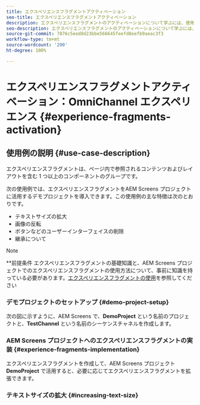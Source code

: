 ```yaml
---
title: エクスペリエンスフラグメントアクティベーション
seo-title: エクスペリエンスフラグメントアクティベーション
description: エクスペリエンスフラグメントのアクティベーションについて学ぶには、使用事例の例に従ってください。
seo-description: エクスペリエンスフラグメントのアクティベーションについて学ぶには、使用事例の例に従ってください。
source-git-commit: 7876c5eed8d23bbe566645feefd8eefb9aeac3f3
workflow-type: tm+mt
source-wordcount: '200'
ht-degree: 100%

---
```



# エクスペリエンスフラグメントアクティベーション：OmniChannel エクスペリエンス {#experience-fragments-activation}

## 使用例の説明 {#use-case-description}

エクスペリエンスフラグメントは、ページ内で参照されるコンテンツおよびレイアウトを含む 1 つ以上のコンポーネントのグループです。

次の使用例では、エクスペリエンスフラグメントをAEM Screens プロジェクトに活用するデモプロジェクトを導入できます。この使用例の主な特徴は次のとおりです。

* テキストサイズの拡大
* 画像の反転
* ボタンなどのユーザーインターフェイスの削除
* 継承について

>[!NOTE]
>**前提条件
>エクスペリエンスフラグメントの基礎知識と、AEM Screens プロジェクトでのエクスペリエンスフラグメントの使用方法について、事前に知識を持っている必要があります。[エクスペリエンスフラグメントの使用](/help/user-guide/experience-fragments-in-screens.md)を参照してください

### デモプロジェクトのセットアップ {#demo-project-setup}

次の図に示すように、AEM Screens で、**DemoProject** という名前のプロジェクトと、**TestChannel** という名前のシーケンスチャネルを作成します。

### AEM Screens プロジェクトへのエクスペリエンスフラグメントの実装 {#experience-fragments-implementation}

エクスペリエンスフラグメントを作成して、AEM Screens プロジェクト&#x200B;**DemoProject** で活用すると、必要に応じてエクスペリエンスフラグメントを拡張できます。

### テキストサイズの拡大 {#increasing-text-size}






